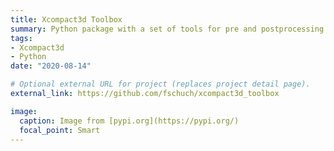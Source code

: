 ```yaml
---
title: Xcompact3d Toolbox
summary: Python package with a set of tools for pre and postprocessing prepared for the high-order Navier-Stokes solver Xcompact3d.
tags:
- Xcompact3d
- Python
date: "2020-08-14"

# Optional external URL for project (replaces project detail page).
external_link: https://github.com/fschuch/xcompact3d_toolbox

image:
  caption: Image from [pypi.org](https://pypi.org/)
  focal_point: Smart
---
```

